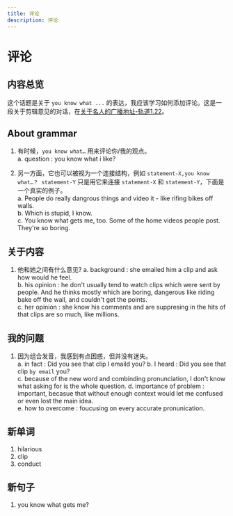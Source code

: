 ```yaml
---
title: 评论
description: 评论
---
```


# 评论

## 内容总览

这个话题是关于 `you know what ...` 的表达，我应该学习如何添加评论。这是一段关于剪辑意见的对话，在[关于名人的广播地址-轨道1.22](https://dogwood.xdfsjj.com/pc/audioDetail.html?id=51352&pcrId=12680494&resId=14718879&resSign=c76b28&type=14)。

## About grammar

1. 有时候，`you know what…` 用来评论你/我的观点。  
    a. question : you know what i like?  

2. 另一方面，它也可以被视为一个连接结构，例如 `statement-X,you know what…？ statement-Y` 只是用它来连接 `statement-X` 和 `statement-Y`，下面是一个真实的例子。  
    a. People do really dangrous things and video it - like rifing bikes off walls.  
    b. Which is stupid, I know.  
    c. You know what gets me, too. Some of the home videos people post. They're so boring.  

## 关于内容

1. 他和她之间有什么意见?
    a. background : she emailed him a clip and ask how would he feel.  
    b. his opinion : he don't usually tend to watch clips which were sent by people. And he thinks mostly which are boring, dangerous like riding bake off the wall, and couldn't get the points.  
    c. her opinion : she know his comments and are suppresing in the hits of that clips are so much, like millions.  

## 我的问题

1. 因为组合发音，我感到有点困惑，但并没有迷失。  
    a. in fact : Did you see that clip I emaild you?
    b. I heard : Did you see that clip `by email` you?  
    c. because of the new word and combinding pronunciation, I don't know what asking for is the whole question.
    d. importance of problem : important, becasue that without enough context would let me confused or even lost the main idea.  
    e. how to overcome : foucusing on every accurate pronunication.  

## 新单词

1. hilarious
2. clip
3. conduct

## 新句子

1. you know what gets me?  
